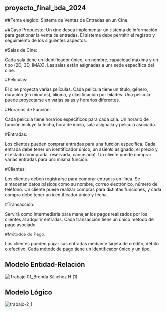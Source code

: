 ## proyecto_final_bda_2024
##Tema elegido: Sistema de Ventas de Entradas en un Cine.

##Caso Propuesto:
Un cine desea implementar un sistema de información para gestionar la venta de entradas. El sistema debe permitir el registro y seguimiento de los siguientes aspectos:

#Salas de Cine:

Cada sala tiene un identificador único, un nombre, capacidad máxima y un tipo (2D, 3D, IMAX). Las salas están asignadas a una sede específica del cine.

#Películas:

El cine proyecta varias películas. Cada película tiene un título, género, duración (en minutos), idioma, y clasificación por edades. Una película puede proyectarse en varias salas y horarios diferentes.

#Horarios de Función:

Cada película tiene horarios específicos para cada sala. Un horario de función incluye la fecha, hora de inicio, sala asignada y película asociada.

#Entradas:

Los clientes pueden comprar entradas para una función específica. Cada entrada debe tener un identificador único, un asiento asignado, el precio y el estado (comprada, reservada, cancelada). Un cliente puede comprar varias entradas para una misma función.

#Clientes:

Los clientes deben registrarse para comprar entradas en línea. Se almacenan datos básicos como su nombre, correo electrónico, número de teléfono. Un cliente puede realizar compras para distintas funciones, y cada compra debe tener un identificador único y fecha.

#Transacción:

Servirá como intermediaria para manejar los pagos realizados por los clientes al adquirir entradas. Cada transacción tiene un único método de pago asociado.

#Métodos de Pago:

Los clientes pueden pagar sus entradas mediante tarjeta de crédito, débito o efectivo. Cada método de pago tiene un identificador único y un tipo.

## Modelo Entidad-Relación
![Trabajo 01_Brenda Sánchez H  (1)](https://github.com/user-attachments/assets/ab36be10-dcdd-47d0-a603-6ccc2466cd6e)

## Modelo Lógico
![trabajo-2_1](https://github.com/user-attachments/assets/22d4ee89-6be7-4903-8a8c-dc6843976523)



